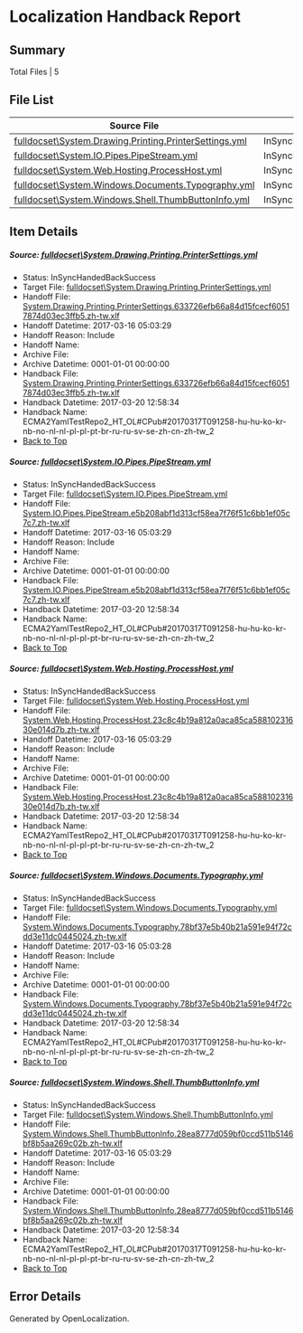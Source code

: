 # <a name='report-top'></a> Localization Handback Report

## Summary
 Total Files | 5

## File List
 Source File | Status | Details 
 ----------- | ------ | ------- 
 [fulldocset\System.Drawing.Printing.PrinterSettings.yml](https://github.com/OpenLocalizationTestOrg/ECMA2YamlTestRepo2/blob/9a577bbd8ead778fd4723fbdbce691e69b3b14d4/fulldocset/System.Drawing.Printing.PrinterSettings.yml) | InSyncHandedBackSuccess | [Details](#fb9718f5187ab02d858170cbcbd5593823bd493577721)
 [fulldocset\System.IO.Pipes.PipeStream.yml](https://github.com/OpenLocalizationTestOrg/ECMA2YamlTestRepo2/blob/9a577bbd8ead778fd4723fbdbce691e69b3b14d4/fulldocset/System.IO.Pipes.PipeStream.yml) | InSyncHandedBackSuccess | [Details](#567206194fcc78b2af7295b70140ef3a4b3cf10878357)
 [fulldocset\System.Web.Hosting.ProcessHost.yml](https://github.com/OpenLocalizationTestOrg/ECMA2YamlTestRepo2/blob/9a577bbd8ead778fd4723fbdbce691e69b3b14d4/fulldocset/System.Web.Hosting.ProcessHost.yml) | InSyncHandedBackSuccess | [Details](#ef2c46ca8eb8621aaa7b5d69fee981fa27e067da81621)
 [fulldocset\System.Windows.Documents.Typography.yml](https://github.com/OpenLocalizationTestOrg/ECMA2YamlTestRepo2/blob/9a577bbd8ead778fd4723fbdbce691e69b3b14d4/fulldocset/System.Windows.Documents.Typography.yml) | InSyncHandedBackSuccess | [Details](#bcfa368d7b0cbd5a6317c3af22bd4b04ee179b1d84581)
 [fulldocset\System.Windows.Shell.ThumbButtonInfo.yml](https://github.com/OpenLocalizationTestOrg/ECMA2YamlTestRepo2/blob/9a577bbd8ead778fd4723fbdbce691e69b3b14d4/fulldocset/System.Windows.Shell.ThumbButtonInfo.yml) | InSyncHandedBackSuccess | [Details](#b5685b3a188845492974c75b4cd1013fb3388abf86919)

## Item Details
##### <a name='fb9718f5187ab02d858170cbcbd5593823bd493577721'></a> Source: [fulldocset\System.Drawing.Printing.PrinterSettings.yml](https://github.com/OpenLocalizationTestOrg/ECMA2YamlTestRepo2/blob/9a577bbd8ead778fd4723fbdbce691e69b3b14d4/fulldocset/System.Drawing.Printing.PrinterSettings.yml)
* Status: InSyncHandedBackSuccess
* Target File: [fulldocset\System.Drawing.Printing.PrinterSettings.yml](https://github.com/OpenLocalizationTestOrg/ECMA2YamlTestRepo2.zh-tw/blob/76975761702a50f7081f34d4825362bf005bdd7c/fulldocset/System.Drawing.Printing.PrinterSettings.yml)
* Handoff File: [System.Drawing.Printing.PrinterSettings.633726efb66a84d15fcecf60517874d03ec3ffb5.zh-tw.xlf](https://github.com/OpenLocalizationTestOrg/ECMA2YamlTestRepo2.handoff/blob/cadaade5a6583edb23c7e6a2d3872233c1bf5168/ol-handoff/OpenLocalizationTestOrg/ECMA2YamlTestRepo2.zh-tw/master/fulldocset/System.Drawing.Printing.PrinterSettings.633726efb66a84d15fcecf60517874d03ec3ffb5.zh-tw.xlf)
* Handoff Datetime: 2017-03-16 05:03:29
* Handoff Reason: Include
* Handoff Name: 
* Archive File: 
* Archive Datetime: 0001-01-01 00:00:00
* Handback File: [System.Drawing.Printing.PrinterSettings.633726efb66a84d15fcecf60517874d03ec3ffb5.zh-tw.xlf](https://github.com/OpenLocalizationTestOrg/ECMA2YamlTestRepo2.handback/blob/e68856e969fd921c3f292e11624e5acaec400a9a/ol-handback/OpenLocalizationTestOrg/ECMA2YamlTestRepo2.zh-tw/master/fulldocset/System.Drawing.Printing.PrinterSettings.633726efb66a84d15fcecf60517874d03ec3ffb5.zh-tw.xlf)
* Handback Datetime: 2017-03-20 12:58:34
* Handback Name: ECMA2YamlTestRepo2_HT_OL#CPub#20170317T091258-hu-hu-ko-kr-nb-no-nl-nl-pl-pl-pt-br-ru-ru-sv-se-zh-cn-zh-tw_2
* [Back to Top](#report-top)

##### <a name='567206194fcc78b2af7295b70140ef3a4b3cf10878357'></a> Source: [fulldocset\System.IO.Pipes.PipeStream.yml](https://github.com/OpenLocalizationTestOrg/ECMA2YamlTestRepo2/blob/9a577bbd8ead778fd4723fbdbce691e69b3b14d4/fulldocset/System.IO.Pipes.PipeStream.yml)
* Status: InSyncHandedBackSuccess
* Target File: [fulldocset\System.IO.Pipes.PipeStream.yml](https://github.com/OpenLocalizationTestOrg/ECMA2YamlTestRepo2.zh-tw/blob/76975761702a50f7081f34d4825362bf005bdd7c/fulldocset/System.IO.Pipes.PipeStream.yml)
* Handoff File: [System.IO.Pipes.PipeStream.e5b208abf1d313cf58ea7f76f51c6bb1ef05c7c7.zh-tw.xlf](https://github.com/OpenLocalizationTestOrg/ECMA2YamlTestRepo2.handoff/blob/cadaade5a6583edb23c7e6a2d3872233c1bf5168/ol-handoff/OpenLocalizationTestOrg/ECMA2YamlTestRepo2.zh-tw/master/fulldocset/System.IO.Pipes.PipeStream.e5b208abf1d313cf58ea7f76f51c6bb1ef05c7c7.zh-tw.xlf)
* Handoff Datetime: 2017-03-16 05:03:29
* Handoff Reason: Include
* Handoff Name: 
* Archive File: 
* Archive Datetime: 0001-01-01 00:00:00
* Handback File: [System.IO.Pipes.PipeStream.e5b208abf1d313cf58ea7f76f51c6bb1ef05c7c7.zh-tw.xlf](https://github.com/OpenLocalizationTestOrg/ECMA2YamlTestRepo2.handback/blob/e68856e969fd921c3f292e11624e5acaec400a9a/ol-handback/OpenLocalizationTestOrg/ECMA2YamlTestRepo2.zh-tw/master/fulldocset/System.IO.Pipes.PipeStream.e5b208abf1d313cf58ea7f76f51c6bb1ef05c7c7.zh-tw.xlf)
* Handback Datetime: 2017-03-20 12:58:34
* Handback Name: ECMA2YamlTestRepo2_HT_OL#CPub#20170317T091258-hu-hu-ko-kr-nb-no-nl-nl-pl-pl-pt-br-ru-ru-sv-se-zh-cn-zh-tw_2
* [Back to Top](#report-top)

##### <a name='ef2c46ca8eb8621aaa7b5d69fee981fa27e067da81621'></a> Source: [fulldocset\System.Web.Hosting.ProcessHost.yml](https://github.com/OpenLocalizationTestOrg/ECMA2YamlTestRepo2/blob/9a577bbd8ead778fd4723fbdbce691e69b3b14d4/fulldocset/System.Web.Hosting.ProcessHost.yml)
* Status: InSyncHandedBackSuccess
* Target File: [fulldocset\System.Web.Hosting.ProcessHost.yml](https://github.com/OpenLocalizationTestOrg/ECMA2YamlTestRepo2.zh-tw/blob/76975761702a50f7081f34d4825362bf005bdd7c/fulldocset/System.Web.Hosting.ProcessHost.yml)
* Handoff File: [System.Web.Hosting.ProcessHost.23c8c4b19a812a0aca85ca58810231630e014d7b.zh-tw.xlf](https://github.com/OpenLocalizationTestOrg/ECMA2YamlTestRepo2.handoff/blob/cadaade5a6583edb23c7e6a2d3872233c1bf5168/ol-handoff/OpenLocalizationTestOrg/ECMA2YamlTestRepo2.zh-tw/master/fulldocset/System.Web.Hosting.ProcessHost.23c8c4b19a812a0aca85ca58810231630e014d7b.zh-tw.xlf)
* Handoff Datetime: 2017-03-16 05:03:29
* Handoff Reason: Include
* Handoff Name: 
* Archive File: 
* Archive Datetime: 0001-01-01 00:00:00
* Handback File: [System.Web.Hosting.ProcessHost.23c8c4b19a812a0aca85ca58810231630e014d7b.zh-tw.xlf](https://github.com/OpenLocalizationTestOrg/ECMA2YamlTestRepo2.handback/blob/e68856e969fd921c3f292e11624e5acaec400a9a/ol-handback/OpenLocalizationTestOrg/ECMA2YamlTestRepo2.zh-tw/master/fulldocset/System.Web.Hosting.ProcessHost.23c8c4b19a812a0aca85ca58810231630e014d7b.zh-tw.xlf)
* Handback Datetime: 2017-03-20 12:58:34
* Handback Name: ECMA2YamlTestRepo2_HT_OL#CPub#20170317T091258-hu-hu-ko-kr-nb-no-nl-nl-pl-pl-pt-br-ru-ru-sv-se-zh-cn-zh-tw_2
* [Back to Top](#report-top)

##### <a name='bcfa368d7b0cbd5a6317c3af22bd4b04ee179b1d84581'></a> Source: [fulldocset\System.Windows.Documents.Typography.yml](https://github.com/OpenLocalizationTestOrg/ECMA2YamlTestRepo2/blob/9a577bbd8ead778fd4723fbdbce691e69b3b14d4/fulldocset/System.Windows.Documents.Typography.yml)
* Status: InSyncHandedBackSuccess
* Target File: [fulldocset\System.Windows.Documents.Typography.yml](https://github.com/OpenLocalizationTestOrg/ECMA2YamlTestRepo2.zh-tw/blob/76975761702a50f7081f34d4825362bf005bdd7c/fulldocset/System.Windows.Documents.Typography.yml)
* Handoff File: [System.Windows.Documents.Typography.78bf37e5b40b21a591e94f72cdd3e11dc0445024.zh-tw.xlf](https://github.com/OpenLocalizationTestOrg/ECMA2YamlTestRepo2.handoff/blob/cadaade5a6583edb23c7e6a2d3872233c1bf5168/ol-handoff/OpenLocalizationTestOrg/ECMA2YamlTestRepo2.zh-tw/master/fulldocset/System.Windows.Documents.Typography.78bf37e5b40b21a591e94f72cdd3e11dc0445024.zh-tw.xlf)
* Handoff Datetime: 2017-03-16 05:03:28
* Handoff Reason: Include
* Handoff Name: 
* Archive File: 
* Archive Datetime: 0001-01-01 00:00:00
* Handback File: [System.Windows.Documents.Typography.78bf37e5b40b21a591e94f72cdd3e11dc0445024.zh-tw.xlf](https://github.com/OpenLocalizationTestOrg/ECMA2YamlTestRepo2.handback/blob/e68856e969fd921c3f292e11624e5acaec400a9a/ol-handback/OpenLocalizationTestOrg/ECMA2YamlTestRepo2.zh-tw/master/fulldocset/System.Windows.Documents.Typography.78bf37e5b40b21a591e94f72cdd3e11dc0445024.zh-tw.xlf)
* Handback Datetime: 2017-03-20 12:58:34
* Handback Name: ECMA2YamlTestRepo2_HT_OL#CPub#20170317T091258-hu-hu-ko-kr-nb-no-nl-nl-pl-pl-pt-br-ru-ru-sv-se-zh-cn-zh-tw_2
* [Back to Top](#report-top)

##### <a name='b5685b3a188845492974c75b4cd1013fb3388abf86919'></a> Source: [fulldocset\System.Windows.Shell.ThumbButtonInfo.yml](https://github.com/OpenLocalizationTestOrg/ECMA2YamlTestRepo2/blob/9a577bbd8ead778fd4723fbdbce691e69b3b14d4/fulldocset/System.Windows.Shell.ThumbButtonInfo.yml)
* Status: InSyncHandedBackSuccess
* Target File: [fulldocset\System.Windows.Shell.ThumbButtonInfo.yml](https://github.com/OpenLocalizationTestOrg/ECMA2YamlTestRepo2.zh-tw/blob/76975761702a50f7081f34d4825362bf005bdd7c/fulldocset/System.Windows.Shell.ThumbButtonInfo.yml)
* Handoff File: [System.Windows.Shell.ThumbButtonInfo.28ea8777d059bf0ccd511b5146bf8b5aa269c02b.zh-tw.xlf](https://github.com/OpenLocalizationTestOrg/ECMA2YamlTestRepo2.handoff/blob/cadaade5a6583edb23c7e6a2d3872233c1bf5168/ol-handoff/OpenLocalizationTestOrg/ECMA2YamlTestRepo2.zh-tw/master/fulldocset/System.Windows.Shell.ThumbButtonInfo.28ea8777d059bf0ccd511b5146bf8b5aa269c02b.zh-tw.xlf)
* Handoff Datetime: 2017-03-16 05:03:29
* Handoff Reason: Include
* Handoff Name: 
* Archive File: 
* Archive Datetime: 0001-01-01 00:00:00
* Handback File: [System.Windows.Shell.ThumbButtonInfo.28ea8777d059bf0ccd511b5146bf8b5aa269c02b.zh-tw.xlf](https://github.com/OpenLocalizationTestOrg/ECMA2YamlTestRepo2.handback/blob/e68856e969fd921c3f292e11624e5acaec400a9a/ol-handback/OpenLocalizationTestOrg/ECMA2YamlTestRepo2.zh-tw/master/fulldocset/System.Windows.Shell.ThumbButtonInfo.28ea8777d059bf0ccd511b5146bf8b5aa269c02b.zh-tw.xlf)
* Handback Datetime: 2017-03-20 12:58:34
* Handback Name: ECMA2YamlTestRepo2_HT_OL#CPub#20170317T091258-hu-hu-ko-kr-nb-no-nl-nl-pl-pl-pt-br-ru-ru-sv-se-zh-cn-zh-tw_2
* [Back to Top](#report-top)


## Error Details

Generated by OpenLocalization.
